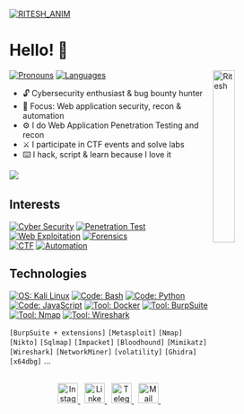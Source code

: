 [![RITESH_ANIM](https://plus.unsplash.com/premium_photo-1676243407463-468804b9ecaf?ixlib=rb-4.1.0&ixid=M3wxMjA3fDB8MHxwaG90by1wYWdlfHx8fGVufDB8fHx8fA%3D%3D&auto=format&fit=crop&q=80&w=1170)](https://github.com/riteshkalluri04)

# Hello! 👋
<img align="right" alt="Ritesh" width="28%" src="https://media2.giphy.com/media/v1.Y2lkPTc5MGI3NjExcWZ0dTh1NDV4bm16YWR1cGFweXBpc2F2azhzbjBqcGplejI3Y2VoYyZlcD12MV9pbnRlcm5hbF9naWZfYnlfaWQmY3Q9Zw/xTcnSWYZvafyhEACBO/giphy.gif" />



[![ Pronouns         ](https://img.shields.io/badge/[%20He%20/%20Him%20]-informational?style=flat-square&color=eeeeee)]()
[![ Languages        ](https://img.shields.io/badge/[%20EN%20]-informational?style=flat-square&color=eeeeee)]()

- 🔓 Cybersecurity enthusiast & bug bounty hunter  
- 🐉 Focus: Web application security, recon & automation  
- ⚙️ I do Web Application Penetration Testing and recon  
- ⚔️ I participate in CTF events and solve labs  
- ⌨️ I hack, script & learn because I love it

<div align="left">
  <a href="https://example.com/your-resume.pdf"><img src="https://img.shields.io/badge/CV%20[EN]-informational?style=for-the-badge&color=808080"/></a>&nbsp;
</div>

## Interests
[![ Cyber Security     ](https://img.shields.io/badge/Cyber%20Security-informational?style=for-the-badge&color=424242)]()
[![ Penetration Test   ](https://img.shields.io/badge/Penetration%20Test-informational?style=for-the-badge&color=bebebe)]()
[![ Web Exploitation   ](https://img.shields.io/badge/Web%20Exploitation-informational?style=for-the-badge&color=bebebe)]()
[![ Forensics         ](https://img.shields.io/badge/Forensics-informational?style=for-the-badge&color=bebebe)]()
<br>
[![ CTF               ](https://img.shields.io/badge/CTF-informational?style=for-the-badge&color=424242)]()
[![ Automation        ](https://img.shields.io/badge/Automation-informational?style=for-the-badge&color=424242)]()

## Technologies
[![ OS: Kali Linux       ](https://img.shields.io/static/v1?style=for-the-badge&logoColor=white&labelColor=424242&color=bebebe&label=OS&message=Kali%20Linux&logo=kalilinux)]()
[![ Code: Bash           ](https://img.shields.io/static/v1?style=for-the-badge&logoColor=white&labelColor=424242&color=bebebe&label=Code&message=Bash&logo=gnubash)]()
[![ Code: Python         ](https://img.shields.io/static/v1?style=for-the-badge&logoColor=white&labelColor=424242&color=bebebe&label=Code&message=Python&logo=python)]()
[![ Code: JavaScript     ](https://img.shields.io/static/v1?style=for-the-badge&logoColor=white&labelColor=424242&color=bebebe&label=Code&message=JavaScript&logo=javascript)]()
[![ Tool: Docker        ](https://img.shields.io/static/v1?style=for-the-badge&logoColor=white&labelColor=424242&color=bebebe&label=Tool&message=Docker&logo=docker)]()
[![ Tool: BurpSuite     ](https://img.shields.io/static/v1?style=for-the-badge&logoColor=white&labelColor=424242&color=bebebe&label=Tool&message=BurpSuite)]()
[![ Tool: Nmap          ](https://img.shields.io/static/v1?style=for-the-badge&logoColor=white&labelColor=424242&color=bebebe&label=Tool&message=Nmap)]()
[![ Tool: Wireshark     ](https://img.shields.io/static/v1?style=for-the-badge&logoColor=white&labelColor=424242&color=bebebe&label=Tool&message=Wireshark)]()
<br><p></p>

`[BurpSuite + extensions]` `[Metasploit]` `[Nmap]` `[Nikto]` `[Sqlmap]` `[Impacket]` `[Bloodhound]` `[Mimikatz]` `[Wireshark]` `[NetworkMiner]` `[volatility]` `[Ghidra]` `[x64dbg]` ...

<br>


<div align="center">
  <a href="https://www.instagram.com/riteshkalluri.04/" target="_blank" rel="noreferrer">
    <img width="36" height="36" alt="Instagram" src="https://cdn.jsdelivr.net/npm/simple-icons@11.3.0/icons/instagram.svg"/>
  </a>&nbsp;
  <a href="https://www.linkedin.com/in/ritesh-kalluri-572186328/" target="_blank" rel="noreferrer">
    <img width="36" height="36" alt="LinkedIn" src="https://cdn.jsdelivr.net/npm/simple-icons@11.3.0/icons/linkedin.svg"/>
  </a>&nbsp;
  <a href="https://t.me/Ritessh_04" target="_blank" rel="noreferrer">
    <img width="36" height="36" alt="Telegram" src="https://cdn.jsdelivr.net/npm/simple-icons@11.3.0/icons/telegram.svg"/>
  </a>&nbsp;
  <a href="mailto:riteshkalluri40@gmail.com">
    <img width="36" height="36" alt="Mail" src="https://cdn.jsdelivr.net/npm/simple-icons@11.3.0/icons/gmail.svg"/>
  </a>&nbsp;
</div>

  
</div>

